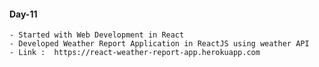 #### Day-11

    - Started with Web Development in React
    - Developed Weather Report Application in ReactJS using weather API
    - Link :  https://react-weather-report-app.herokuapp.com
